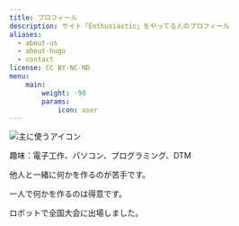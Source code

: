 ```yaml
---
title: プロフィール
description: サイト「Enthusiastic」をやってる人のプロフィール
aliases:
  - about-us
  - about-hugo
  - contact
license: CC BY-NC-ND
menu:
    main: 
        weight: -90
        params:
            icon: user
---
```


![主に使うアイコン](https://uploads.scratch.mit.edu/users/avatars/26293407.png)

趣味：電子工作、パソコン、プログラミング、DTM

他人と一緒に何かを作るのが苦手です。

一人で何かを作るのは得意です。

ロボットで全国大会に出場しました。
